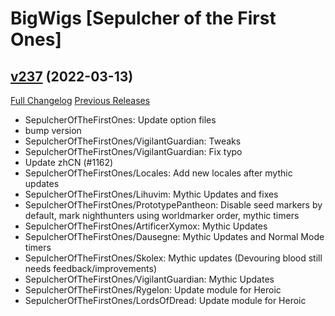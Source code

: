 # BigWigs [Sepulcher of the First Ones]

## [v237](https://github.com/BigWigsMods/BigWigs/tree/v237) (2022-03-13)
[Full Changelog](https://github.com/BigWigsMods/BigWigs/compare/v236.1...v237) [Previous Releases](https://github.com/BigWigsMods/BigWigs/releases)

- SepulcherOfTheFirstOnes: Update option files  
- bump version  
- SepulcherOfTheFirstOnes/VigilantGuardian: Tweaks  
- SepulcherOfTheFirstOnes/VigilantGuardian: Fix typo  
- Update zhCN (#1162)  
- SepulcherOfTheFirstOnes/Locales: Add new locales after mythic updates  
- SepulcherOfTheFirstOnes/Lihuvim: Mythic Updates and fixes  
- SepulcherOfTheFirstOnes/PrototypePantheon: Disable seed markers by default, mark nighthunters using worldmarker order, mythic timers  
- SepulcherOfTheFirstOnes/ArtificerXymox: Mythic Updates  
- SepulcherOfTheFirstOnes/Dausegne: Mythic Updates and Normal Mode timers  
- SepulcherOfTheFirstOnes/Skolex: Mythic updates (Devouring blood still needs feedback/improvements)  
- SepulcherOfTheFirstOnes/VigilantGuardian: Mythic Updates  
- SepulcherOfTheFirstOnes/Rygelon: Update module for Heroic  
- SepulcherOfTheFirstOnes/LordsOfDread: Update module for Heroic  
